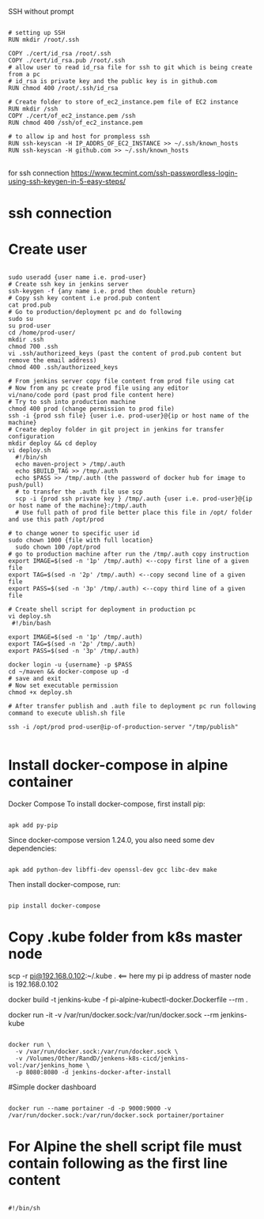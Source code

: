 SSH without prompt

<pre>
<code>
# setting up SSH
RUN mkdir /root/.ssh 

COPY ./cert/id_rsa /root/.ssh 
COPY ./cert/id_rsa.pub /root/.ssh
# allow user to read id_rsa file for ssh to git which is being create from a pc
# id_rsa is private key and the public key is in github.com
RUN chmod 400 /root/.ssh/id_rsa

# Create folder to store of_ec2_instance.pem file of EC2 instance
RUN mkdir /ssh 
COPY ./cert/of_ec2_instance.pem /ssh
RUN chmod 400 /ssh/of_ec2_instance.pem

# to allow ip and host for prompless ssh
RUN ssh-keyscan -H IP_ADDRS_OF_EC2_INSTANCE >> ~/.ssh/known_hosts
RUN ssh-keyscan -H github.com >> ~/.ssh/known_hosts
</code>
</pre>


for ssh connection https://www.tecmint.com/ssh-passwordless-login-using-ssh-keygen-in-5-easy-steps/

# ssh connection
# Create user
<pre><code>
sudo useradd {user name i.e. prod-user}
# Create ssh key in jenkins server
ssh-keygen -f {any name i.e. prod then double return}
# Copy ssh key content i.e prod.pub content
cat prod.pub
# Go to production/deployment pc and do following
sudo su
su prod-user
cd /home/prod-user/
mkdir .ssh
chmod 700 .ssh
vi .ssh/authorizeed_keys (past the content of prod.pub content but remove the email address)
chmod 400 .ssh/authorizeed_keys

# From jenkins server copy file content from prod file using cat
# Now from any pc create prod file using any editor
vi/nano/code pord (past prod file content here)
# Try to ssh into production machine
chmod 400 prod (change permission to prod file)
ssh -i {prod ssh file} {user i.e. prod-user}@{ip or host name of the machine}
# Create deploy folder in git project in jenkins for transfer configuration
mkdir deploy && cd deploy
vi deploy.sh
  #!/bin/sh
  echo maven-project > /tmp/.auth
  echo $BUILD_TAG >> /tmp/.auth
  echo $PASS >> /tmp/.auth (the password of docker hub for image to push/pull)
  # to transfer the .auth file use scp
  scp -i {prod ssh private key } /tmp/.auth {user i.e. prod-user}@{ip or host name of the machine}:/tmp/.auth
  # Use full path of prod file better place this file in /opt/ folder and use this path /opt/prod

# to change woner to specific user id
sudo chown 1000 {file with full location}
  sudo chown 100 /opt/prod
# go to production machine after run the /tmp/.auth copy instruction
export IMAGE=$(sed -n '1p' /tmp/.auth) <--copy first line of a given file
export TAG=$(sed -n '2p' /tmp/.auth) <--copy second line of a given file
export PASS=$(sed -n '3p' /tmp/.auth) <--copy third line of a given file

# Create shell script for deployment in production pc
vi deploy.sh
 #!/bin/bash
 
export IMAGE=$(sed -n '1p' /tmp/.auth)
export TAG=$(sed -n '2p' /tmp/.auth)
export PASS=$(sed -n '3p' /tmp/.auth)

docker login -u {username} -p $PASS
cd ~/maven && docker-compose up -d
# save and exit
# Now set executable permission
chmod +x deploy.sh

# After transfer publish and .auth file to deployment pc run following command to execute ublish.sh file

ssh -i /opt/prod prod-user@ip-of-production-server "/tmp/publish"

</pre></code>




# Install docker-compose in alpine container
Docker Compose
To install docker-compose, first install pip:
<pre><code>
apk add py-pip
</pre></code>

Since docker-compose version 1.24.0, you also need some dev dependencies:
<pre><code>
apk add python-dev libffi-dev openssl-dev gcc libc-dev make
</pre></code>

Then install docker-compose, run:
<pre><code>
pip install docker-compose
</pre></code>
# Copy .kube folder from k8s master node

scp -r pi@192.168.0.102:~/.kube . <== here my pi ip address of master node is 192.168.0.102

docker build -t jenkins-kube -f pi-alpine-kubectl-docker.Dockerfile --rm .

docker run -it -v /var/run/docker.sock:/var/run/docker.sock --rm jenkins-kube

<pre><code>
docker run \
  -v /var/run/docker.sock:/var/run/docker.sock \
  -v /Volumes/Other/RandD/jenkens-k8s-cicd/jenkins-vol:/var/jenkins_home \
  -p 8080:8080 -d jenkins-docker-after-install
</code></pre>

#Simple docker dashboard
<pre><code>
docker run --name portainer -d -p 9000:9000 -v /var/run/docker.sock:/var/run/docker.sock portainer/portainer
</code></pre>

# For Alpine the shell script file must contain following as the first line content
<pre><code>
#!/bin/sh
</pre></code>
